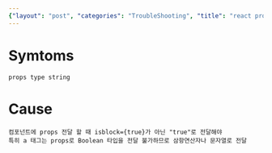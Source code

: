 ```yaml
---
{"layout": "post", "categories": "TroubleShooting", "title": "react prop types", "feature-img": "assets/img/feature_img.png"}
---
```

# Symtoms
```
props type string
```


# Cause
```
컴포넌트에 props 전달 할 때 isblock={true}가 아닌 "true"로 전달해야
특히 a 태그는 props로 Boolean 타입을 전달 불가하므로 삼항연산자나 문자열로 전달
```




